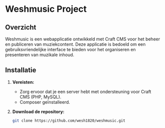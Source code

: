 # Weshmusic Project

## Overzicht

Weshmusic is een webapplicatie ontwikkeld met Craft CMS voor het beheer en publiceren van muziekcontent. Deze applicatie is bedoeld om een gebruiksvriendelijke interface te bieden voor het organiseren en presenteren van muzikale inhoud.

## Installatie

1. **Vereisten:**
   - Zorg ervoor dat je een server hebt met ondersteuning voor Craft CMS (PHP, MySQL).
   - Composer geïnstalleerd.

2. **Download de repository:**
   ```bash
   git clone https://github.com/wesh1820/weshmusic.git
